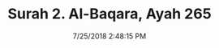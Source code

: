 ---
title       : "Surah 2. Al-Baqara, Ayah 265"
date        : 7/25/2018 2:48:15 PM
draft       : false
type        : "quran"
layout      : "compare"
BookCode    : "CMP"
SurahNumber : "2"
AyahNumber  : "265"
TotalAyah   : "286"
---